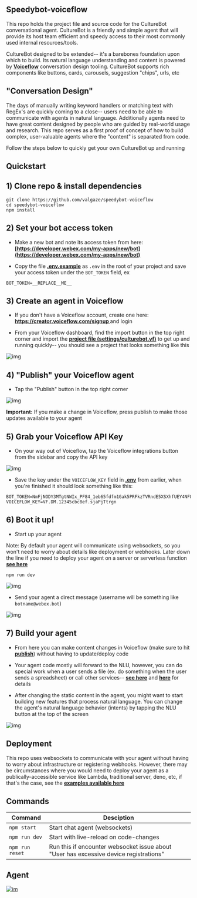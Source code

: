 ## Speedybot-voiceflow

This repo holds the project file and source code for the CultureBot conversational agent. CultureBot is a friendly and simple agent that will provide its host team efficient and speedy access to their most commonly used internal resources/tools.

CultureBot designed to be extended-- it's a barebones foundation upon which to build. Its natural language understanding and content is powered by **[Voiceflow](https://www.voiceflow.com/)** conversation design tooling. CultureBot supports rich components like buttons, cards, carousels, suggestion "chips", urls, etc

## "Conversation Design"

The days of manually writing keyword handlers or matching text with RegEx's are quickly coming to a close-- users need to be able to communicate with agents in natural language. Additionally agents need to have great content designed by people who are guided by real-world usage and research. This repo serves as a first proof of concept of how to build complex, user-valuable agents where the "content" is separated from code.

Follow the steps below to quickly get your own CultureBot up and running

## Quickstart

## 1) Clone repo & install dependencies

```
git clone https://github.com/valgaze/speedybot-voiceflow
cd speedybot-voiceflow
npm install
```

## 2) Set your bot access token

- Make a new bot and note its access token from here: **[https://developer.webex.com/my-apps/new/bot](https://developer.webex.com/my-apps/new/bot)**

- Copy the file **[.env.example](.env.example)** as `.env` in the root of your project and save your access token under the `BOT_TOKEN` field, ex

```
BOT_TOKEN=__REPLACE__ME__
```

## 3) Create an agent in Voiceflow

- If you don't have a Voiceflow account, create one here: **[https://creator.voiceflow.com/signup
  ](https://creator.voiceflow.com/signup)** and login

- From your Voiceflow dashboard, find the import button in the top right corner and import the **[project file (settings/culturebot.vf)](./settings/culturebot.vf)** to get up and running quickly-- you should see a project that looks something like this

![img](./docs/assets/upload_project.gif)

## 4) "Publish" your Voiceflow agent

- Tap the "Publish" button in the top right corner

![img](./docs/assets/publish.gif)

**Important:** If you make a change in Voiceflow, press publish to make those updates available to your agent

## 5) Grab your Voiceflow API Key

- On your way out of Voiceflow, tap the Voiceflow integrations button from the sidebar and copy the API key

![img](./docs/assets/get_key.gif)

- Save the key under the `VOICEFLOW_KEY` field in **[.env](.env.example)** from earlier, when you're finished it should look something like this:

```
BOT_TOKEN=NmFjNODY3MTgtNWIx_PF84_1eb65fdfm1Gak5PRFkzTVRndE5XSXhfUEY4NF8xZWI2NWZkZi05NjQzLTQxN2YtOTk3
VOICEFLOW_KEY=VF.DM.12345cbc8ef.sjaPjTtrgn
```

## 6) Boot it up!

- Start up your agent

Note: By default your agent will communicate using websockets, so you won't need to worry about details like deployment or webhooks. Later down the line if you need to deploy your agent on a server or serverless function **[see here](https://github.com/valgaze/speedybot-mini/tree/deploy/examples/#examples)**

```
npm run dev
```

![img](./docs/assets/websockets.png)

- Send your agent a direct message (username will be something like `botname@webex.bot`)

![img](./docs/assets/first_spin.gif)

## 7) Build your agent

- From here you can make content changes in Voiceflow (make sure to hit **[publish](#4-publish-your-voiceflow-agent)**) without having to update/deploy code

- Your agent code mostly will forward to the NLU, however, you can do special work when a user sends a file (ex. do something when the user sends a spreadsheet) or call other services-- **[see here](https://github.com/valgaze/speedybot-mini/blob/deploy/api-docs/classes/BotInst.md#methods)** and **[here](https://github.com/valgaze/speedybot-mini/blob/deploy/api-docs/classes/Speedybot.md#onfile)** for details

- After changing the static content in the agent, you might want to start building new features that process natural language. You can change the agent's natural language behavior (intents) by tapping the NLU button at the top of the screen

![img](./docs/assets/nlu_model.gif)

## Deployment

This repo uses websockets to communicate with your agent without having to worry about infrastructure or registering webhooks. However, there may be circumstances where you would need to deploy your agent as a publically-accessible service like Lambda, traditional server, deno, etc, if that's the case, see the **[examples available here](https://github.com/valgaze/speedybot-mini/tree/deploy/examples/#examples)**

## Commands

| **Command**     | **Desciption**                                                                        |
| --------------- | ------------------------------------------------------------------------------------- |
| `npm start`     | Start chat agent (websockets)                                                         |
| `npm run dev`   | Start with live-reload on code-changes                                                |
| `npm run reset` | Run this if encounter websocket issue about "User has excessive device registrations" |

## Agent

[
![im](./docs/assets/agent.png)
](./docs/assets/agent.png)
